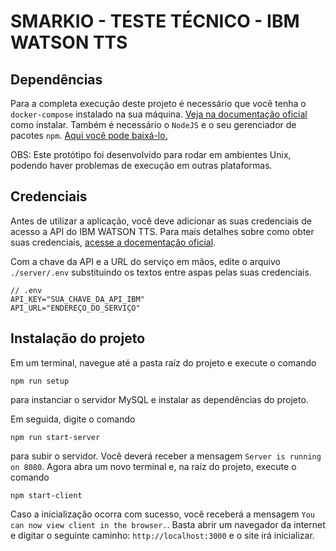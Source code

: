 # SMARKIO - TESTE TÉCNICO - IBM WATSON TTS

## Dependências

Para a completa execução deste projeto é necessário que você tenha o `docker-compose` instalado na sua máquina. [Veja na documentação oficial](https://docs.docker.com/compose/install/) como instalar. Também é necessário o `NodeJS` e o seu gerenciador de pacotes `npm`. [Aqui você pode baixá-lo.](https://nodejs.org/en/download/)

OBS: Este protótipo foi desenvolvido para rodar em ambientes Unix, podendo haver problemas de execução em outras plataformas.

## Credenciais

Antes de utilizar a aplicação, você deve adicionar as suas credenciais de acesso a API do IBM WATSON TTS. Para mais detalhes sobre como obter suas credenciais, [acesse a docementação oficial](https://cloud.ibm.com/docs/text-to-speech-data?topic=text-to-speech-data-gettingStarted&locale=pt-BR).

Com a chave da API e a URL do serviço em mãos, edite o arquivo `./server/.env` substituindo os textos entre aspas pelas suas credenciais.
```
// .env
API_KEY="SUA_CHAVE_DA_API_IBM"
API_URL="ENDEREÇO_DO_SERVIÇO"
```

## Instalação do projeto

Em um terminal, navegue até a pasta raíz do projeto e execute o comando
```
npm run setup
```
para instanciar o servidor MySQL e instalar as dependências do projeto.

Em seguida, digite o comando
```
npm run start-server
```
para subir o servidor. Você deverá receber a mensagem `Server is running on 8080`. Agora abra um novo terminal e, na raíz do projeto, execute o comando
```
npm start-client
```
Caso a inicialização ocorra com sucesso, você receberá a mensagem `You can now view client in the browser.`. Basta abrir um navegador da internet e digitar o seguinte caminho: `http://localhost:3000` e o site irá inicializar.
